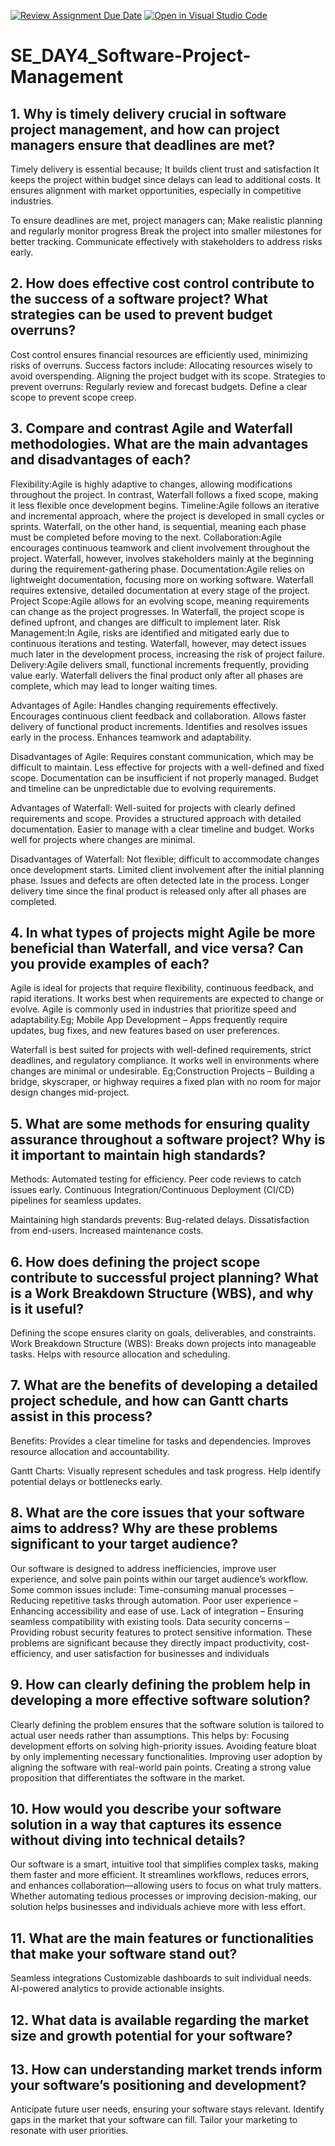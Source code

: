 [![Review Assignment Due Date](https://classroom.github.com/assets/deadline-readme-button-22041afd0340ce965d47ae6ef1cefeee28c7c493a6346c4f15d667ab976d596c.svg)](https://classroom.github.com/a/9pw6JKcu)
[![Open in Visual Studio Code](https://classroom.github.com/assets/open-in-vscode-2e0aaae1b6195c2367325f4f02e2d04e9abb55f0b24a779b69b11b9e10269abc.svg)](https://classroom.github.com/online_ide?assignment_repo_id=18598228&assignment_repo_type=AssignmentRepo)
# SE_DAY4_Software-Project-Management
## 1. Why is timely delivery crucial in software project management, and how can project managers ensure that deadlines are met?
Timely delivery is essential because;
It builds client trust and satisfaction
It keeps the project within budget since delays can lead to additional costs.
It ensures alignment with market opportunities, especially in competitive industries.

To ensure deadlines are met, project managers can;
Make realistic planning and regularly monitor progress
Break the project into smaller milestones for better tracking.
Communicate effectively with stakeholders to address risks early.

## 2. How does effective cost control contribute to the success of a software project? What strategies can be used to prevent budget overruns?
Cost control ensures financial resources are efficiently used, minimizing risks of overruns. Success factors include:
Allocating resources wisely to avoid overspending.
Aligning the project budget with its scope.
Strategies to prevent overruns:
Regularly review and forecast budgets.
Define a clear scope to prevent scope creep.

## 3. Compare and contrast Agile and Waterfall methodologies. What are the main advantages and disadvantages of each?
Flexibility:Agile is highly adaptive to changes, allowing modifications throughout the project. In contrast, Waterfall follows a fixed scope, making it less flexible once development begins.
Timeline:Agile follows an iterative and incremental approach, where the project is developed in small cycles or sprints. Waterfall, on the other hand, is sequential, meaning each phase must be completed before moving to the next.
Collaboration:Agile encourages continuous teamwork and client involvement throughout the project. Waterfall, however, involves stakeholders mainly at the beginning during the requirement-gathering phase.
Documentation:Agile relies on lightweight documentation, focusing more on working software. Waterfall requires extensive, detailed documentation at every stage of the project.
Project Scope:Agile allows for an evolving scope, meaning requirements can change as the project progresses. In Waterfall, the project scope is defined upfront, and changes are difficult to implement later.
Risk Management:In Agile, risks are identified and mitigated early due to continuous iterations and testing. Waterfall, however, may detect issues much later in the development process, increasing the risk of project failure.
Delivery:Agile delivers small, functional increments frequently, providing value early. Waterfall delivers the final product only after all phases are complete, which may lead to longer waiting times.

Advantages of Agile:
Handles changing requirements effectively.
Encourages continuous client feedback and collaboration.
Allows faster delivery of functional product increments.
Identifies and resolves issues early in the process.
Enhances teamwork and adaptability.

Disadvantages of Agile:
Requires constant communication, which may be difficult to maintain.
Less effective for projects with a well-defined and fixed scope.
Documentation can be insufficient if not properly managed.
Budget and timeline can be unpredictable due to evolving requirements.

Advantages of Waterfall:
Well-suited for projects with clearly defined requirements and scope.
Provides a structured approach with detailed documentation.
Easier to manage with a clear timeline and budget.
Works well for projects where changes are minimal.

Disadvantages of Waterfall:
Not flexible; difficult to accommodate changes once development starts.
Limited client involvement after the initial planning phase.
Issues and defects are often detected late in the process.
Longer delivery time since the final product is released only after all phases are completed.

## 4. In what types of projects might Agile be more beneficial than Waterfall, and vice versa? Can you provide examples of each?
Agile is ideal for projects that require flexibility, continuous feedback, and rapid iterations. It works best when requirements are expected to change or evolve. Agile is commonly used in industries that prioritize speed and adaptability.Eg; Mobile App Development – Apps frequently require updates, bug fixes, and new features based on user preferences.

Waterfall is best suited for projects with well-defined requirements, strict deadlines, and regulatory compliance. It works well in environments where changes are minimal or undesirable.
Eg;Construction Projects – Building a bridge, skyscraper, or highway requires a fixed plan with no room for major design changes mid-project.

## 5. What are some methods for ensuring quality assurance throughout a software project? Why is it important to maintain high standards?
Methods:
Automated testing for efficiency.
Peer code reviews to catch issues early.
Continuous Integration/Continuous Deployment (CI/CD) pipelines for seamless updates.

Maintaining high standards prevents:
Bug-related delays.
Dissatisfaction from end-users.
Increased maintenance costs.

## 6. How does defining the project scope contribute to successful project planning? What is a Work Breakdown Structure (WBS), and why is it useful?
Defining the scope ensures clarity on goals, deliverables, and constraints.
Work Breakdown Structure (WBS):
Breaks down projects into manageable tasks.
Helps with resource allocation and scheduling.

## 7. What are the benefits of developing a detailed project schedule, and how can Gantt charts assist in this process?
Benefits:
Provides a clear timeline for tasks and dependencies.
Improves resource allocation and accountability.

Gantt Charts:
Visually represent schedules and task progress.
Help identify potential delays or bottlenecks early.

## 8. What are the core issues that your software aims to address? Why are these problems significant to your target audience?
Our software is designed to address inefficiencies, improve user experience, and solve pain points within our target audience’s workflow. Some common issues include:
Time-consuming manual processes – Reducing repetitive tasks through automation.
Poor user experience – Enhancing accessibility and ease of use.
Lack of integration – Ensuring seamless compatibility with existing tools.
Data security concerns – Providing robust security features to protect sensitive information.
These problems are significant because they directly impact productivity, cost-efficiency, and user satisfaction for businesses and individuals

## 9. How can clearly defining the problem help in developing a more effective software solution?
Clearly defining the problem ensures that the software solution is tailored to actual user needs rather than assumptions. This helps by:
Focusing development efforts on solving high-priority issues.
Avoiding feature bloat by only implementing necessary functionalities.
Improving user adoption by aligning the software with real-world pain points.
Creating a strong value proposition that differentiates the software in the market.

## 10. How would you describe your software solution in a way that captures its essence without diving into technical details?
Our software is a smart, intuitive tool that simplifies complex tasks, making them faster and more efficient. It streamlines workflows, reduces errors, and enhances collaboration—allowing users to focus on what truly matters. Whether automating tedious processes or improving decision-making, our solution helps businesses and individuals achieve more with less effort.

## 11. What are the main features or functionalities that make your software stand out?
Seamless integrations
Customizable dashboards to suit individual needs.
AI-powered analytics to provide actionable insights.

## 12. What data is available regarding the market size and growth potential for your software?

## 13. How can understanding market trends inform your software’s positioning and development?
Anticipate future user needs, ensuring your software stays relevant.
Identify gaps in the market that your software can fill.
Tailor your marketing to resonate with user priorities.
